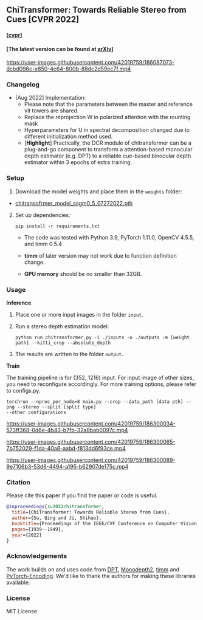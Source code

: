 ## ChiTransformer: Towards Reliable Stereo from Cues [CVPR 2022]

#### [[cvpr](https://openaccess.thecvf.com/content/CVPR2022/html/Su_Chitransformer_Towards_Reliable_Stereo_From_Cues_CVPR_2022_paper.html)]
#### [The latest version can be found at [arXiv](https://arxiv.org/abs/2203.04554)]

[//]: # '<img width="1013" alt="image" src="https://user-images.githubusercontent.com/42019759/179230291-b3473a9c-763d-4776-9311-2f3de0d8d267.png">'



https://user-images.githubusercontent.com/42019759/186087073-dcbd096c-e850-4c64-800b-88dc2d59ec7f.mp4



### Changelog

* [Aug 2022] Implementation:
    - Please note that the parameters between the master and reference vit towers are shared.
    - Replace the reprojection W in polarized attention with the rounting mask
    - Hyperparameters for U in spectral decomposition changed due to different initialization method used.   
    - [**Highlight**] Practically, the DCR module of chitransformer can be a plug-and-go component to transform a attention-based monocular depth estimator (e.g. DPT) to a reliable cue-based binocular depth estimator within 3 epochs of extra training.


### Setup 

1) Download the model weights and place them in the `weights` folder:
- [chitransofrmer_model_ssgm0_5_07272022.pth](https://drive.google.com/file/d/1LIHNdyO8Jbhe0RWbpUzdbSo4zU82Tg41/view?usp=sharing)   


2) Set up dependencies: 

    ```shell
    pip install -r requirements.txt
    ```

   - The code was tested with Python 3.9, PyTorch 1.11.0, OpenCV 4.5.5, and timm 0.5.4
   - **timm** of later version may not work due to function definition change.
   
   - **GPU memory** should be no smaller than 32GB.

### Usage 

**Inference**

1) Place one or more input images in the folder `input`.

2) Run a stereo depth estimation model:

    ```shell
    python run_chitransformer.py -i ./inputs -o ./outputs -m [weight path] --kitti_crop --absolute_depth 
    ```


3) The results are written to the folder `output`.


**Train**

The training pipeline is for (352, 1216) input. For input image of other sizes, you need to reconfigure accordingly. For more training options, please refer to configs.py.

   ```shell
   torchrun --nproc_per_node=8 main.py --crop --data_path [data pth] --png --stereo --split [split type]
   --other configurations
   ```
   
    

https://user-images.githubusercontent.com/42019759/186300034-573ff368-0d6e-4b43-b7fb-32a8bab0097c.mp4



https://user-images.githubusercontent.com/42019759/186300065-7b752029-f1da-40a8-aabd-f813dd6f93ce.mp4



https://user-images.githubusercontent.com/42019759/186300089-9e7106b3-53d6-4494-a195-b62907de175c.mp4


### Citation

Please cite this paper if you find the paper or code is useful.
```bibtex
@inproceedings{su2022chitransformer,
  title={ChiTransformer: Towards Reliable Stereo from Cues},
  author={Su, Qing and Ji, Shihao},
  booktitle={Proceedings of the IEEE/CVF Conference on Computer Vision and Pattern Recognition},
  pages={1939--1949},
  year={2022}
}
```



### Acknowledgements

The work builds on and uses code from [DPT](https://github.com/isl-org/DPT.git), [Monodepth2](https://github.com/nianticlabs/monodepth2.git), [timm](https://github.com/rwightman/pytorch-image-models) and [PyTorch-Encoding](https://github.com/zhanghang1989/PyTorch-Encoding). We'd like to thank the authors for making these libraries available.

### License 

MIT License 

